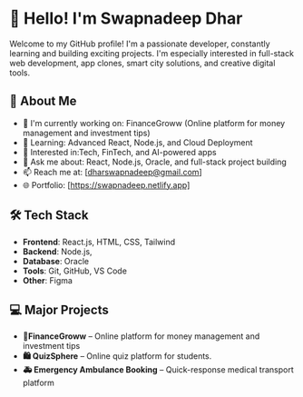 # 👋 Hello! I'm Swapnadeep Dhar

Welcome to my GitHub profile! I'm a passionate developer, constantly learning and building exciting projects. I'm especially interested in full-stack web development, app clones, smart city solutions, and creative digital tools.

## 🚀 About Me

- 💼 I'm currently working on: FinanceGroww (Online platform for money management and investment tips)
- 🌱 Learning: Advanced React, Node.js, and Cloud Deployment  
- 🧠 Interested in:Tech, FinTech, and AI-powered apps  
- 💬 Ask me about: React, Node.js, Oracle, and full-stack project building  
- 📫 Reach me at: [dharswapnadeep@gmail.com]  
- 🌐 Portfolio: [https://swapnadeep.netlify.app]

## 🛠️ Tech Stack

- **Frontend**: React.js, HTML, CSS, Tailwind
- **Backend**: Node.js, 
- **Database**: Oracle  
- **Tools**: Git, GitHub, VS Code  
- **Other**: Figma

## 💻 Major Projects

- **🚕FinanceGroww** – Online platform for money management and investment tips 
- **🛍️ QuizSphere** – Online quiz platform for students. 
- **🚑 Emergency Ambulance Booking** – Quick-response medical transport platform  
